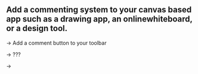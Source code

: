 ## Add a commenting system to your canvas based app such as a drawing app, an onlinewhiteboard, or a design tool.

→ Add a comment button to your toolbar

→ ???

→
